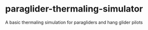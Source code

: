# paraglider-thermaling-simulator
A basic thermaling simulation for paragliders and hang glider pilots
